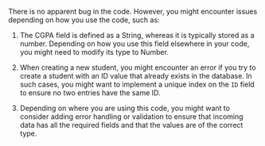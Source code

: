 There is no apparent bug in the code. However, you might encounter issues depending on how you use the code, such as:

1. The CGPA field is defined as a String, whereas it is typically stored as a number. Depending on how you use this field elsewhere in your code, you might need to modify its type to Number.

2. When creating a new student, you might encounter an error if you try to create a student with an ID value that already exists in the database. In such cases, you might want to implement a unique index on the `ID` field to ensure no two entries have the same ID.

3. Depending on where you are using this code, you might want to consider adding error handling or validation to ensure that incoming data has all the required fields and that the values are of the correct type.